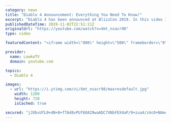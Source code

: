 ```yaml
---
category: news
title: "Diablo 4 Announcement: Everything You Need To Know!"
excerpt: "Diablo 4 has been announced at BlizzCon 2019. In this video I go over everything you need to know about this upcoming Blizzard Entertainment game."
publishedDateTime: 2019-11-02T22:51:11Z
originalUrl: "https://youtube.com/watch?v=Xmt_nsacr98"
type: video

featuredContent: "<iframe width=\"800\" height=\"500\" frameborder=\"0\" src=\"https://www.youtube.com/embed/Xmt_nsacr98\" allow=\"accelerometer; autoplay; encrypted-media; gyroscope; picture-in-picture\" allowfullscreen></iframe>"

provider:
  name: LowkoTV
  domain: youtube.com

topics:
  - Diablo 4

images:
  - url: "https://i.ytimg.com/vi/Xmt_nsacr98/maxresdefault.jpg"
    width: 1280
    height: 720
    isCached: true

secured: "jJUbvUfL0+dN+8+fTAd0vPUf6OA29waADC7XNbFEX4aP/9+zua4/z4cO+NAmercoXby7XFY4Hdh8qcnU9OdGHaeiArTOldH1dvfjmX4e66xKJhDiHFM4v8vnN3YM8dCfWJLEIq4JBlZ34HJ1leEo6XE30PqBZ4WlQcqCk429Cv6Mk72Rr/ipGpsnSVGt1R3G914d25o/+/4AWNpL5w+967G1zNrtMEAmI/A14GG+r2KOhlYoNShHm6zWeoY0l71kIxA1SmCx6WJlwGyCyTyisF16dVUk16yDk2+PGD4oCDvXHQQeo1owlvIx6aLWgJ81ykaZzXrCzesI03m5gMiDyR+IfhoVwa6j01+Gc1Wke/Xkp+1QIfQ6D9AeWNF7t5QuZOc/DBYSmvavX1zqa0tvGe/oaTMQIa1ZXK656gPn8j9ZT0kSjXpq7sjQz3Z54F7z;Y4PihcH5H2VZfgzTW3B84w=="
---
```


